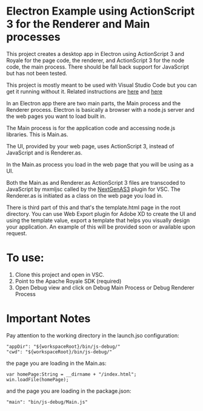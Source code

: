# Electron Example using ActionScript 3 for the Renderer and Main processes
This project creates a desktop app in Electron using ActionScript 3 and Royale for the page code, the renderer, and ActionScript 3 for the node code, the main process. There should be fall back support for JavaScript but has not been tested. 

This project is mostly meant to be used with Visual Studio Code but you can get it running without it. Related instructions are [here](https://royale.codeoscopic.com/how-to-create-a-desktop-application-with-royale-and-electron/) and [here](https://github.com/BowlerHatLLC/vscode-as3mxml/wiki)

In an Electron app there are two main parts, the Main process and the Renderer process. Electron is basically a browser with a node.js server and the web pages you want to load built in. 

The Main process is for the application code and accessing node.js libraries. This is Main.as. 

The UI, provided by your web page, uses ActionScript 3, instead of JavaScript and is Renderer.as. 

In the Main.as process you load in the web page that you will be using as a UI. 

Both the Main.as and Renderer.as ActionScript 3 files are transcoded to JavaScript by mxmljsc called by the [NextGenAS3](https://github.com/BowlerHatLLC/vscode-as3mxml) plugin for VSC. The Renderer.as is initiated as a class on the web page you load in. 

There is third part of this and that's the template.html page in the root directory. You can use Web Export plugin for Adobe XD to create the UI and using the template value, export a template that helps you visually design your application. An example of this will be provided soon or available upon request. 

# To use:

1. Clone this project and open in VSC. 
2. Point to the Apache Royale SDK (required)
2. Open Debug view and click on Debug Main Process or Debug Renderer Process

# Important Notes

Pay attention to the working directory in the launch.jso configuration: 

    "appDir": "${workspaceRoot}/bin/js-debug/"
    "cwd": "${workspaceRoot}/bin/js-debug/"
    
the page you are loading in the Main.as:

    var homePage:String = __dirname + "/index.html";
    win.loadFile(homePage);
    
and the page you are loading in the package.json: 

    "main": "bin/js-debug/Main.js"
